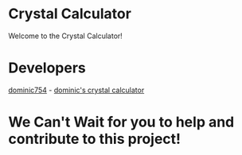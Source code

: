 # Crystal Calculator 
Welcome to the Crystal Calculator! 

# Developers
[dominic754](https://github.com/dominic754) - [dominic's crystal calculator](https://github.com/dominic754/CalculatorInEveryLanguage/blob/main/Crystal/main.cr)

# We Can't Wait for you to help and contribute to this project!
